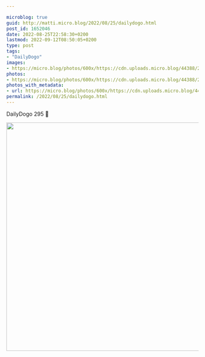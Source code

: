 ```yaml
---

microblog: true
guid: http://matti.micro.blog/2022/08/25/dailydogo.html
post_id: 1652046
date: 2022-08-25T22:58:30+0200
lastmod: 2022-09-12T08:50:05+0200
type: post
tags:
- "DailyDogo"
images:
- https://micro.blog/photos/600x/https://cdn.uploads.micro.blog/44388/2022/f37cbc9b41.jpg
photos:
- https://micro.blog/photos/600x/https://cdn.uploads.micro.blog/44388/2022/f37cbc9b41.jpg
photos_with_metadata:
- url: https://micro.blog/photos/600x/https://cdn.uploads.micro.blog/44388/2022/f37cbc9b41.jpg
permalink: /2022/08/25/dailydogo.html
---
```

DailyDogo 295 🐶

<img src="/media/uploads/2022/f37cbc9b41.jpg" width="600" height="600" alt="" />
